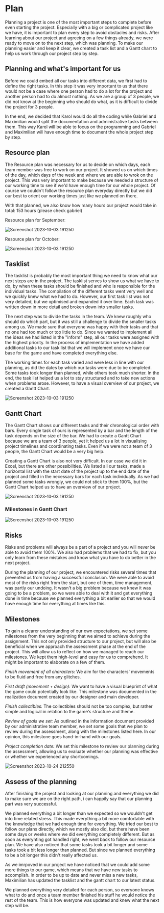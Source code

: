 # Plan
Planning a project is one of the most important steps to complete before even starting the project. Especially with a big or complicated project like we have, it is important to plan every step to avoid obstacles and risks.
After learning about our project and agreeing on a few things already, we were ready to move on to the next step, which was planning. To make our planning easier and keep it clear, we created a task list and a Gantt chart to help us work through our project step by step.

## Planning and what's important for us
Before we could embed all our tasks into different data, we first had to define the right tasks. In this step it was very important to us that there would not be a case where one person had to do a lot for the project and another person had to do almost nothing. As we are a group of 3 people, we did not know at the beginning who should do what, as it is difficult to divide the project for 3 people. 

In the end, we decided that Karol would do all the coding while Gabriel and Maximilian would split the documentation and administrative tasks between them. This way Karol will be able to focus on the programming and Gabriel and Maximilian will have enough time to document the whole project step by step.

## Resource plan 

The Resource plan was necessary for us to decide on which days, each team member was free to work on our project.
It showed us on which times of the day, which days of the week and where we are able to wrok on the project. This was very important to make because we needed a structure of our working time to see if we'd have enough time for our whole project.
Of course we couldn't follow the resource plan everyday directly but we did our best to orient our working times just like we planned on there.

With that planned, we also know how many hours our project would take in total: 153 hours (please check gabriel)


Resource plan for September:

![Screenshot 2023-10-03 191250](https://github.com/Maximilian-Noethe/m413_ap23a_FNAP/blob/main/01_documentation/p-lan/ressource%20plan.png)

Resource plan for October:

![Screenshot 2023-10-03 191250](https://github.com/Maximilian-Noethe/m413_ap23a_FNAP/blob/main/01_documentation/p-lan/ressource%20plan_oct.png)

## Tasklist
The tasklist is probably the most important thing we need to know what our next steps are in the project. The tasklist serves to show us what we have to do, by when these tasks should be finished and who is responsible for the individual tasks.
The compilation of the different tasks went very well and we quickly knew what we had to do. However, our first task list was not very detailed, but we optimised and expanded it over time. Each task was written down in more detail and broken down into smaller tasks.

The next step was to divide the tasks in the team. We knew roughly who should do which part, but it was still a challenge to divide the smaller tasks among us. We made sure that everyone was happy with their tasks and that no one had too much or too little to do. 
Since we wanted to implement all the ideas we had listed in the "Inform" step, all our tasks were assigned with the highest priority. In the process of implementation we have added additional tasks to our task list that we will implement once we have our base for the game and have completed everything else.

The working times for each task varied and were less in line with our planning, as did the dates by which our tasks were due to be completed. Some tasks took longer than planned, while others took much shorter. 
In the end, the task list helped us a lot to stay structured and to take new actions when problems arose. However, to have a visual overview of our project, we created a Gantt Chart.

![Screenshot 2023-10-03 191250](https://github.com/Maximilian-Noethe/m413_ap23a_FNAP/blob/main/01_documentation/p-lan/tasklist.png)


## Gantt Chart
The Gantt Chart shows our different tasks and their chronological order with bars. Every single task of ours is represented by a bar and the length of the task depends on the size of the bar. We had to create a Gantt Chart because we are a team of 3 people, yet it helped us a lot in visualising project timelines and coordinating tasks. Even if we were not a team of 3 people, the Gantt Chart would be a very big help.

Creating a Gantt Chart is also not very difficult. In our case we did it in Excel, but there are other possibilities. We listed all our tasks, made a horizontal list with the start date of the project up to the end date of the project and filled in the necessary bars for each task individually.
As we had planned some tasks wrongly, we could not stick to them 100%, but the Gantt Chart helped us to have an overview of our project.


![Screenshot 2023-10-03 191250](https://github.com/Maximilian-Noethe/m413_ap23a_FNAP/blob/main/01_documentation/p-lan/Gantt%20Chart.png)

### Milestones in Gantt Chart
![Screenshot 2023-10-03 191250](https://github.com/Maximilian-Noethe/m413_ap23a_FNAP/blob/main/01_documentation/p-lan/Milestones.png)


## Risks
Risks and problems will always be a part of a project and you will never be able to avoid them 100%. We also had problems that we had to fix, but you only learn from these mistakes and know what you have to do better in the next project.

During the planning of our project, we encountered risks several times that prevented us from having a successful conclusion. We were able to avoid most of the risks right from the start, but one of them, time management, was partly our undoing. It wasn't a big problem because we knew it was going to be a problem, so we were able to deal with it and get everything done in time because we planned everything a bit earlier so that we would have enough time for everything at times like this.

## Milestones
To gain a clearer understanding of our own expectations, we set some milestones from the very beginning that we aimed to achieve during the assignment. This not only provided structure to our project, but will also be beneficial when we approach the assessment phase at the end of the project. This will allow us to reflect on how we managed to reach our milestones. We kept them high-level and easy for us to comprehend. It might be important to elaborate on a few of them.

*Finish movement of all characters:* We aim for the characters' movements to be fluid and free from any glitches.

*First draft (movement + design):* We want to have a visual blueprint of what the game could potentially look like. This milestone was documented in the realization document created by our designer and main developer.

*Finish collectibles:* The collectibles should not be too complex, but rather simple and logical in relation to the game's structure and theme.

*Review of goals we set:* As outlined in the information document provided by our administrative team member, we set some goals that we plan to review during the assessment, along with the milestones listed here. In our opinion, this milestone goes hand-in-hand with our goals.

*Project completion date:* We set this milestone to review our planning during the assessment, allowing us to evaluate whether our planning was effective or whether we experienced any shortcomings.

![Screenshot 2023-10-24 212550](https://github.com/Maximilian-Noethe/m413_ap23a_FNAP/assets/142780256/d099b2b0-519b-4513-89a8-55b4c384359e)

## Assess of the planning
After finishing the project and looking at our planning and everything we did to make sure we are on the right path, i can happily say that our planning part was very successful.

We planned everything a bit longer than we expected so we wouldn't get into time related stress. This made everything a bit more comfortable with the knowledge that we had enough time for everything. We tried our best to follow our plans directly, which we mostly also did, but there have been some days or weeks where we did everything completely different. But as soon as everyhting got handled right, we went back to follow our resource plan. We have also noticed that some tasks took a bit longer and some tasks took a bit less longer than planned. But since we planned everything to be a bit longer this didn't really affected us.

As we imrpoved in our project we have noticed that we could add some more things to our game, which means that we have new tasks to accomplish. In order to be up to date and never miss a new tasks, Maximilian has updated the tasklist and the gantt chart to our latest status.

We planned everything very detailed for each person, so everyone knows what to do and once a team member finished his stuff he would notice the rest of the team. This is how everyone was updated and knew what the next step will be.
